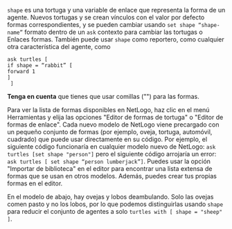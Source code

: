 ﻿`shape` es una tortuga y una variable de enlace que representa la forma de un agente. Nuevos tortugas y se crean vínculos con el valor por defecto formas correspondientes, y se pueden cambiar usando `set shape “shape-name”` formato dentro de un `ask` contexto para cambiar las tortugas o Enlaces formas. También puede usar `shape` como reportero, como cualquier otra característica del agente, como 

```
ask turtles [ 
if shape = “rabbit” [ 
forward 1  
]
 ] 
```
**Tenga en cuenta** que tienes que usar comillas ("") para las formas.

Para ver la lista de formas disponibles en NetLogo, haz clic en el menú Herramientas y elija las opciones "Editor de formas de tortuga" o "Editor de formas de enlace". Cada nuevo modelo de NetLogo viene precargado con un pequeño conjunto de formas (por ejemplo, oveja, tortuga, automóvil, cuadrado) que puede usar directamente en su código. Por ejemplo, el siguiente código funcionaría en cualquier modelo nuevo de NetLogo: `ask turtles [set shape "person"]` pero el siguiente código arrojaría un error: `ask turtles [ set shape “person lumberjack”]`. Puedes usar la opción "Importar de biblioteca" en el editor para encontrar una lista extensa de formas que se usan en otros modelos. Además, puedes crear tus propias formas en el editor.

En el modelo de abajo, hay ovejas y lobos deambulando. Solo las ovejas comen pasto y no los lobos, por lo que podemos distinguirlas usando `shape` para reducir el conjunto de agentes a solo `turtles with [ shape = "sheep" ]`.